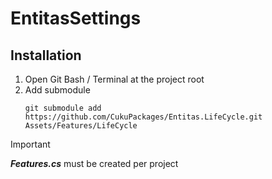 # EntitasSettings

## Installation
1. Open Git Bash / Terminal at the project root
2. Add submodule
   ```
   git submodule add https://github.com/CukuPackages/Entitas.LifeCycle.git Assets/Features/LifeCycle
   ```

> [!IMPORTANT]
> **_Features.cs_** must be created per project
